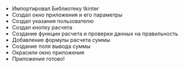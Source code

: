 * Импортировал Библиотеку tkinter
* Создал окно приложения и его параметры
* Создал указания пользователю
* Создал кнопку расчета
* Создание функции расчета и проверки данных на правильность
* Добавление формулы расчета суммы
* Создание поля вывода суммы
* Окрасили окно приложения
* Приложение готово!
